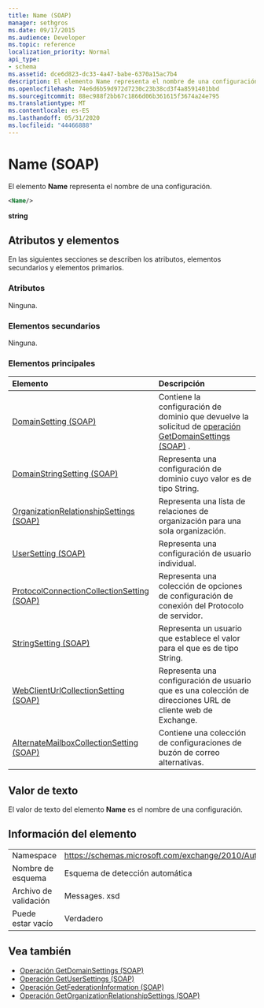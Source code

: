 ```yaml
---
title: Name (SOAP)
manager: sethgros
ms.date: 09/17/2015
ms.audience: Developer
ms.topic: reference
localization_priority: Normal
api_type:
- schema
ms.assetid: dce6d823-dc33-4a47-babe-6370a15ac7b4
description: El elemento Name representa el nombre de una configuración.
ms.openlocfilehash: 74e6d6b59d972d7230c23b38cd3f4a8591401bbd
ms.sourcegitcommit: 88ec988f2bb67c1866d06b361615f3674a24e795
ms.translationtype: MT
ms.contentlocale: es-ES
ms.lasthandoff: 05/31/2020
ms.locfileid: "44466888"
---
```

# <a name="name-soap"></a>Name (SOAP)

El elemento **Name** representa el nombre de una configuración. 
  
```XML
<Name/>
```

**string**

## <a name="attributes-and-elements"></a>Atributos y elementos

En las siguientes secciones se describen los atributos, elementos secundarios y elementos primarios.
  
### <a name="attributes"></a>Atributos

Ninguna.
  
### <a name="child-elements"></a>Elementos secundarios

Ninguna.
  
### <a name="parent-elements"></a>Elementos principales

|**Elemento**|**Descripción**|
|:-----|:-----|
|[DomainSetting (SOAP)](domainsetting-soap.md) <br/> |Contiene la configuración de dominio que devuelve la solicitud de [operación GetDomainSettings (SOAP)](getdomainsettings-operation-soap.md) .  <br/> |
|[DomainStringSetting (SOAP)](domainstringsetting-soap.md) <br/> |Representa una configuración de dominio cuyo valor es de tipo String.  <br/> |
|[OrganizationRelationshipSettings (SOAP)](organizationrelationshipsettings-soap.md) <br/> |Representa una lista de relaciones de organización para una sola organización.  <br/> |
|[UserSetting (SOAP)](usersetting-soap.md) <br/> |Representa una configuración de usuario individual.  <br/> |
|[ProtocolConnectionCollectionSetting (SOAP)](protocolconnectioncollectionsetting-soap.md) <br/> |Representa una colección de opciones de configuración de conexión del Protocolo de servidor.  <br/> |
|[StringSetting (SOAP)](stringsetting-soap.md) <br/> |Representa un usuario que establece el valor para el que es de tipo String.  <br/> |
|[WebClientUrlCollectionSetting (SOAP)](webclienturlcollectionsetting-soap.md) <br/> |Representa una configuración de usuario que es una colección de direcciones URL de cliente web de Exchange.  <br/> |
|[AlternateMailboxCollectionSetting (SOAP)](alternatemailboxcollectionsetting-soap.md) <br/> |Contiene una colección de configuraciones de buzón de correo alternativas.  <br/> |
   
## <a name="text-value"></a>Valor de texto

El valor de texto del elemento **Name** es el nombre de una configuración. 
  
## <a name="element-information"></a>Información del elemento

|||
|:-----|:-----|
|Namespace  <br/> |https://schemas.microsoft.com/exchange/2010/Autodiscover  <br/> |
|Nombre de esquema  <br/> |Esquema de detección automática  <br/> |
|Archivo de validación  <br/> |Messages. xsd  <br/> |
|Puede estar vacío  <br/> |Verdadero  <br/> |
   
## <a name="see-also"></a>Vea también

- [Operación GetDomainSettings (SOAP)](getdomainsettings-operation-soap.md)
- [Operación GetUserSettings (SOAP)](getusersettings-operation-soap.md)
- [Operación GetFederationInformation (SOAP)](getfederationinformation-operation-soap.md)
- [Operación GetOrganizationRelationshipSettings (SOAP)](getorganizationrelationshipsettings-operation-soap.md)

